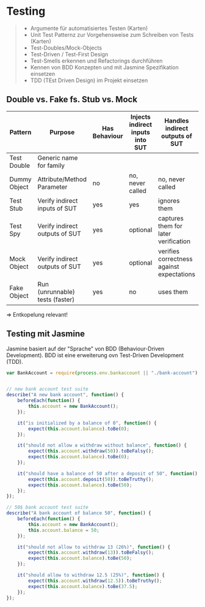 # Testing

> * Argumente für automatisiertes Testen (Karten)
> * Unit Test Patternz zur Vorgehensweise zum Schreiben von Tests (Karten)
> * Test-Doubles/Mock-Objects 
> * Test-Driven / Test-First Design
> * Test-Smells erkennen und Refactorings durchführen
> * Kennen von BDD Konzepten und mit Jasmine Spezifikation einsetzen
> * TDD (TEst Driven Design) im Projekt einsetzen


## Double vs. Fake fs. Stub vs. Mock

| Pattern      | Purpose                         | Has Behaviour | Injects indirect inputs into SUT | Handles indirect outputs of SUT           | Values provided by test      |
|--------------|---------------------------------|---------------|----------------------------------|-------------------------------------------|------------------------------|
| Test Double  | Generic name for family         |               |                                  |                                           |                              |
| Dummy Object | Attribute/Method Parameter      | no            | no, never called                 | no, never called                          | no                           |
| Test Stub    | Verify indirect inputs of SUT   | yes           | yes                              | ignores them                              | inputs                       |
| Test Spy     | Verify indirect outputs of SUT  | yes           | optional                         | captures them for later verification      | inputs (optional)            |
| Mock Object  | Verify indirect outputs of SUT  | yes           | optional                         | verifies correctness against expectations | output and inputs (optional) |
| Fake Object  | Run (unrunnable) tests (faster) | yes           | no                               | uses them                                 | none                         |

=> Entkopelung relevant!


## Testing mit Jasmine

Jasmine basiert auf der "Sprache" von BDD (Behaviour-Driven Development). BDD ist eine erweiterung ovn Test-Driven Development (TDD).

```js
var BankAccount = require(process.env.bankaccount || "./bank-account");


// new bank account test suite
describe("A new bank account", function() {
	beforeEach(function() {
		this.account = new BankAccount();
	});

	it("is initialized by a balance of 0", function() {
		expect(this.account.balance).toBe(0);
	});

	it("should not allow a withdraw without balance", function() {
		expect(this.account.withdraw(50)).toBeFalsy();
		expect(this.account.balance).toBe(0);
	});

	it("should have a balance of 50 after a deposit of 50", function() {
		expect(this.account.deposit(50)).toBeTruthy();
		expect(this.account.balance).toBe(50);
	});
});

// 50$ bank account test suite
describe("A bank account of balance 50", function() {
	beforeEach(function() {
		this.account = new BankAccount();
		this.account.balance = 50;
	});

	it("should not allow to withdraw 13 (26%)", function() {
		expect(this.account.withdraw(13)).toBeFalsy();
		expect(this.account.balance).toBe(50);
	});

	it("should allow to withdraw 12.5 (25%)", function() {
		expect(this.account.withdraw(12.5)).toBeTruthy();
		expect(this.account.balance).toBe(37.5);
	});
});
```
